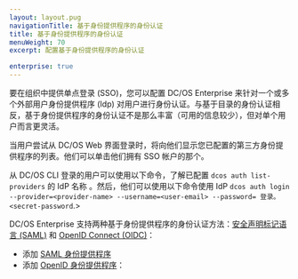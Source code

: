 ```yaml
---
layout: layout.pug
navigationTitle: 基于身份提供程序的身份认证
title: 基于身份提供程序的身份认证
menuWeight: 70
excerpt: 配置基于身份提供程序的身份认证

enterprise: true
---
```

<!-- The source repository for this topic is https://github.com/dcos/dcos-docs-site -->

要在组织中提供单点登录 (SSO)，您可以配置 DC/OS Enterprise 来针对一个或多个外部用户身份提供程序 (Idp) 对用户进行身份认证。与基于目录的身份认证相反，基于身份提供程序的身份认证不是那么丰富（可用的信息较少），但对单个用户而言更灵活。

当用户尝试从 DC/OS Web 界面登录时，将向他们显示您已配置的第三方身份提供程序的列表。他们可以单击他们拥有 SSO 帐户的那个。

从 DC/OS CLI 登录的用户可以使用以下命令，了解已配置 `dcos auth list-providers` 的 IdP 名称 。然后，他们可以使用以下命令使用 IdP `dcos auth login --provider=<provider-name> --username=<user-email> --password= 登录。<secret-password`.>

DC/OS Enterprise 支持两种基于身份提供程序的身份认证方法：[安全声明标记语言 (SAML)](https://wiki.oasis-open.org/security/FrontPage) 和 [OpenID Connect (OIDC)](http://openid.net/connect/)：

- 添加 [SAML 身份提供程序](/1.11/security/ent/sso/setup-saml/)
- 添加 [OpenID 身份提供程序](/1.11/security/ent/sso/setup-openid/)：
